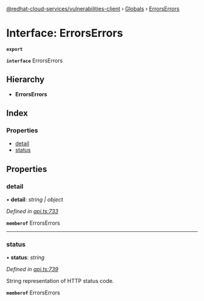 [@redhat-cloud-services/vulnerabilities-client](../README.md) › [Globals](../globals.md) › [ErrorsErrors](errorserrors.md)

# Interface: ErrorsErrors

**`export`** 

**`interface`** ErrorsErrors

## Hierarchy

* **ErrorsErrors**

## Index

### Properties

* [detail](errorserrors.md#detail)
* [status](errorserrors.md#status)

## Properties

###  detail

• **detail**: *string | object*

*Defined in [api.ts:733](https://github.com/RedHatInsights/javascript-clients/blob/master/packages/vulnerabilities/api.ts#L733)*

**`memberof`** ErrorsErrors

___

###  status

• **status**: *string*

*Defined in [api.ts:739](https://github.com/RedHatInsights/javascript-clients/blob/master/packages/vulnerabilities/api.ts#L739)*

String representation of HTTP status code.

**`memberof`** ErrorsErrors
